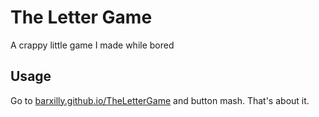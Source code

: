 # The Letter Game
A crappy little game I made while bored

## Usage
Go to [barxilly.github.io/TheLetterGame](https://barxilly.github.io/TheLetterGame/) and button mash. That's about it.
